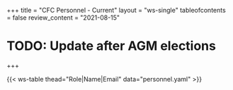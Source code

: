 +++
title = "CFC Personnel - Current"
layout = "ws-single"
tableofcontents = false
review_content = "2021-08-15"
# TODO: Update after AGM elections
+++

{{< ws-table thead="Role|Name|Email" data="personnel.yaml" >}}
